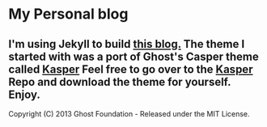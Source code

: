 # My Personal blog
I'm using Jekyll to build [this blog.](https://jsthack.github.io) The theme I started with was a port of Ghost's Casper theme called [Kasper](https://github.com/rosario/kasper) Feel free to go over to the [Kasper](https://github.com/rosario/kasper) Repo and download the theme for yourself. Enjoy.
---
Copyright (C) 2013 Ghost Foundation - Released under the MIT License.
